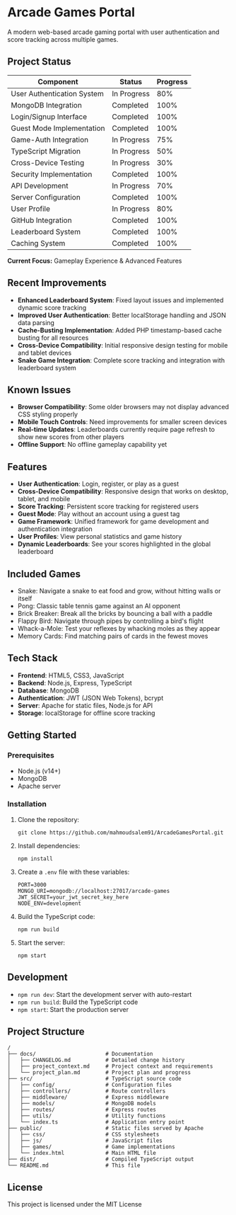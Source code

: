 # Arcade Games Portal

A modern web-based arcade gaming portal with user authentication and score tracking across multiple games.

## Project Status

| Component | Status | Progress |
|-----------|--------|----------|
| User Authentication System | In Progress | 80% |
| MongoDB Integration | Completed | 100% |
| Login/Signup Interface | Completed | 100% |
| Guest Mode Implementation | Completed | 100% |
| Game-Auth Integration | In Progress | 75% |
| TypeScript Migration | In Progress | 50% |
| Cross-Device Testing | In Progress | 30% |
| Security Implementation | Completed | 100% |
| API Development | In Progress | 70% |
| Server Configuration | Completed | 100% |
| User Profile | In Progress | 80% |
| GitHub Integration | Completed | 100% |
| Leaderboard System | Completed | 100% |
| Caching System | Completed | 100% |

**Current Focus:** Gameplay Experience & Advanced Features

## Recent Improvements

- **Enhanced Leaderboard System**: Fixed layout issues and implemented dynamic score tracking
- **Improved User Authentication**: Better localStorage handling and JSON data parsing
- **Cache-Busting Implementation**: Added PHP timestamp-based cache busting for all resources
- **Cross-Device Compatibility**: Initial responsive design testing for mobile and tablet devices
- **Snake Game Integration**: Complete score tracking and integration with leaderboard system

## Known Issues

- **Browser Compatibility**: Some older browsers may not display advanced CSS styling properly
- **Mobile Touch Controls**: Need improvements for smaller screen devices
- **Real-time Updates**: Leaderboards currently require page refresh to show new scores from other players
- **Offline Support**: No offline gameplay capability yet

## Features

- **User Authentication**: Login, register, or play as a guest
- **Cross-Device Compatibility**: Responsive design that works on desktop, tablet, and mobile
- **Score Tracking**: Persistent score tracking for registered users
- **Guest Mode**: Play without an account using a guest tag
- **Game Framework**: Unified framework for game development and authentication integration
- **User Profiles**: View personal statistics and game history
- **Dynamic Leaderboards**: See your scores highlighted in the global leaderboard

## Included Games

- Snake: Navigate a snake to eat food and grow, without hitting walls or itself
- Pong: Classic table tennis game against an AI opponent
- Brick Breaker: Break all the bricks by bouncing a ball with a paddle
- Flappy Bird: Navigate through pipes by controlling a bird's flight
- Whack-a-Mole: Test your reflexes by whacking moles as they appear
- Memory Cards: Find matching pairs of cards in the fewest moves

## Tech Stack

- **Frontend**: HTML5, CSS3, JavaScript
- **Backend**: Node.js, Express, TypeScript
- **Database**: MongoDB
- **Authentication**: JWT (JSON Web Tokens), bcrypt
- **Server**: Apache for static files, Node.js for API
- **Storage**: localStorage for offline score tracking

## Getting Started

### Prerequisites

- Node.js (v14+)
- MongoDB
- Apache server

### Installation

1. Clone the repository:
   ```
   git clone https://github.com/mahmoudsalem91/ArcadeGamesPortal.git
   ```

2. Install dependencies:
   ```
   npm install
   ```

3. Create a `.env` file with these variables:
   ```
   PORT=3000
   MONGO_URI=mongodb://localhost:27017/arcade-games
   JWT_SECRET=your_jwt_secret_key_here
   NODE_ENV=development
   ```

4. Build the TypeScript code:
   ```
   npm run build
   ```

5. Start the server:
   ```
   npm start
   ```

## Development

- `npm run dev`: Start the development server with auto-restart
- `npm run build`: Build the TypeScript code
- `npm start`: Start the production server

## Project Structure

```
/
├── docs/                      # Documentation
│   ├── CHANGELOG.md           # Detailed change history
│   ├── project_context.md     # Project context and requirements
│   └── project_plan.md        # Project plan and progress
├── src/                       # TypeScript source code
│   ├── config/                # Configuration files
│   ├── controllers/           # Route controllers
│   ├── middleware/            # Express middleware
│   ├── models/                # MongoDB models
│   ├── routes/                # Express routes
│   ├── utils/                 # Utility functions
│   └── index.ts               # Application entry point
├── public/                    # Static files served by Apache
│   ├── css/                   # CSS stylesheets
│   ├── js/                    # JavaScript files
│   ├── games/                 # Game implementations
│   └── index.html             # Main HTML file
├── dist/                      # Compiled TypeScript output
└── README.md                  # This file
```

## License

This project is licensed under the MIT License 